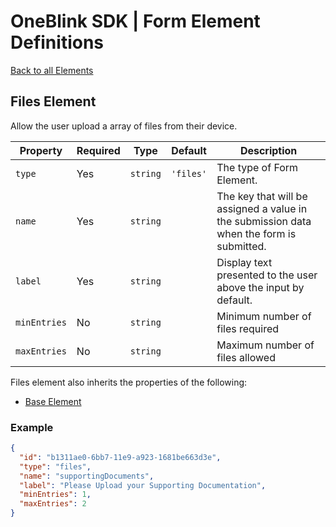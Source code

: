 # OneBlink SDK | Form Element Definitions

[Back to all Elements](./README.md)

## Files Element

Allow the user upload a array of files from their device.

| Property     | Required | Type     | Default   | Description                                                                              |
| ------------ | -------- | -------- | --------- | ---------------------------------------------------------------------------------------- |
| `type`       | Yes      | `string` | `'files'` | The type of Form Element.                                                                |
| `name`       | Yes      | `string` |           | The key that will be assigned a value in the submission data when the form is submitted. |
| `label`      | Yes      | `string` |           | Display text presented to the user above the input by default.                           |
| `minEntries` | No       | `string` |           | Minimum number of files required                                                         |
| `maxEntries` | No       | `string` |           | Maximum number of files allowed                                                          |

Files element also inherits the properties of the following:

- [Base Element](./base-element.md)

### Example

```JSON
{
  "id": "b1311ae0-6bb7-11e9-a923-1681be663d3e",
  "type": "files",
  "name": "supportingDocuments",
  "label": "Please Upload your Supporting Documentation",
  "minEntries": 1,
  "maxEntries": 2
}
```

